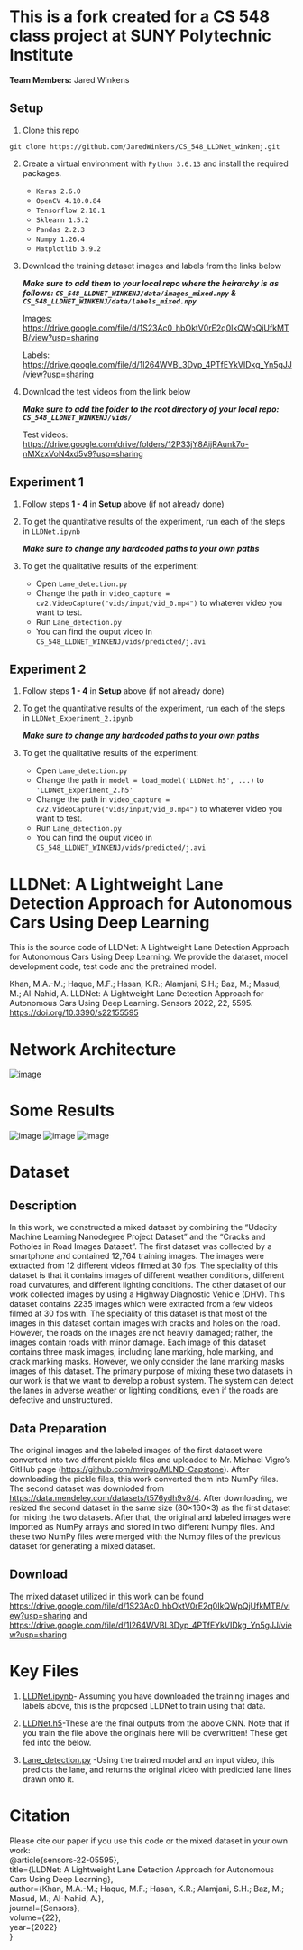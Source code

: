 # This is a fork created for a CS 548 class project at SUNY Polytechnic Institute

**Team Members:** Jared Winkens

## Setup

1. Clone this repo
```
git clone https://github.com/JaredWinkens/CS_548_LLDNet_winkenj.git
```

2. Create a virtual environment with `Python 3.6.13` and install the required packages.
    - `Keras 2.6.0`
    - `OpenCV 4.10.0.84`
    - `Tensorflow 2.10.1`
    - `Sklearn 1.5.2`
    - `Pandas 2.2.3`
    - `Numpy 1.26.4`
    - `Matplotlib 3.9.2`

3. Download the training dataset images and labels from the links below
    
    ***Make sure to add them to your local repo where the heirarchy is as follows: `CS_548_LLDNET_WINKENJ/data/images_mixed.npy` & `CS_548_LLDNET_WINKENJ/data/labels_mixed.npy`***

    Images: https://drive.google.com/file/d/1S23Ac0_hbOktV0rE2q0IkQWpQjUfkMTB/view?usp=sharing 
    
    Labels: https://drive.google.com/file/d/1I264WVBL3Dyp_4PTfEYkVIDkg_Yn5gJJ/view?usp=sharing

4. Download the test videos from the link below
    
    ***Make sure to add the folder to the root directory of your local repo: `CS_548_LLDNET_WINKENJ/vids/`***
    
    Test videos: https://drive.google.com/drive/folders/12P33jY8AijRAunk7o-nMXzxVoN4xd5v9?usp=sharing

## Experiment 1

1. Follow steps **1 - 4** in **Setup** above (if not already done)

2. To get the quantitative results of the experiment, run each of the steps in `LLDNet.ipynb`
    
    ***Make sure to change any hardcoded paths to your own paths***

3. To get the qualitative results of the experiment:
    - Open `Lane_detection.py`
    - Change the path in `video_capture = cv2.VideoCapture("vids/input/vid_0.mp4")` to whatever video you want to test.
    - Run `Lane_detection.py`
    - You can find the ouput video in `CS_548_LLDNET_WINKENJ/vids/predicted/j.avi`

## Experiment 2

1. Follow steps **1 - 4** in **Setup** above (if not already done)

2. To get the quantitative results of the experiment, run each of the steps in `LLDNet_Experiment_2.ipynb`
    
    ***Make sure to change any hardcoded paths to your own paths***

3. To get the qualitative results of the experiment:
    - Open `Lane_detection.py`
    - Change the path in `model = load_model('LLDNet.h5', ...)` to `'LLDNet_Experiment_2.h5'`
    - Change the path in `video_capture = cv2.VideoCapture("vids/input/vid_0.mp4")` to whatever video you want to test.
    - Run `Lane_detection.py`
    - You can find the ouput video in `CS_548_LLDNET_WINKENJ/vids/predicted/j.avi`

# LLDNet: A Lightweight Lane Detection Approach for Autonomous Cars Using Deep Learning

This is the source code of LLDNet: A Lightweight Lane Detection Approach for Autonomous Cars Using Deep Learning. We provide the dataset, model development code, test code and the pretrained model.

Khan, M.A.-M.; Haque, M.F.; Hasan, K.R.; Alamjani, S.H.; Baz, M.; Masud, M.; Al-Nahid, A. LLDNet: A Lightweight Lane Detection Approach for Autonomous Cars Using Deep Learning. Sensors 2022, 22, 5595. https://doi.org/10.3390/s22155595

# Network Architecture
![image](https://user-images.githubusercontent.com/33350185/181172871-77060790-4437-44c9-ba26-d88ee953e114.png)

# Some Results
![image](https://user-images.githubusercontent.com/33350185/181173323-d740d99e-29f1-4bad-946c-57e10f17db11.png)
![image](https://user-images.githubusercontent.com/33350185/181174138-31ac678a-080f-44eb-9ad0-2b0dac4efcb7.png)
![image](https://user-images.githubusercontent.com/33350185/181174183-7788e669-e02e-4215-b771-9319c78a31fe.png)

# Dataset
## Description 
In this work, we constructed a mixed dataset by combining the “Udacity Machine Learning Nanodegree Project Dataset” and the “Cracks and Potholes in Road Images Dataset”. The first dataset was collected by a smartphone and contained 12,764 training images. The images were extracted from 12 different videos filmed at 30 fps. The speciality of this dataset is that it contains images of different weather conditions, different road curvatures, and different lighting conditions. The other dataset of our work collected images by using a Highway Diagnostic Vehicle (DHV). This dataset contains 2235 images which were extracted from a few videos filmed at 30 fps with. The speciality of this dataset is that most of the images in this dataset contain images with cracks and holes on the road. However, the roads on the images are not heavily damaged; rather, the images contain roads with minor damage. Each image of this dataset contains three mask images, including lane marking, hole marking, and crack marking masks. However, we only consider the lane marking masks images of this dataset. The primary purpose of mixing these two datasets in our work is that we want to develop a robust system. The system can detect the lanes in adverse weather or lighting conditions, even if the roads are defective and unstructured.

## Data Preparation
The original images and the labeled images of the first dataset were converted into two different pickle files and uploaded to Mr. Michael Vigro’s GitHub page (https://github.com/mvirgo/MLND-Capstone). After downloading the pickle files, this work converted them into NumPy files. The second dataset was downloded from https://data.mendeley.com/datasets/t576ydh9v8/4. After downloading, we resized the second dataset in the same size (80×160×3) as the first dataset for mixing the two datasets. After that, the original and labeled images were imported as NumPy arrays and stored in two different Numpy files. And these two NumPy files were merged with the Numpy files of the previous dataset for generating a mixed dataset.

## Download
The mixed dataset utilized in this work can be found https://drive.google.com/file/d/1S23Ac0_hbOktV0rE2q0IkQWpQjUfkMTB/view?usp=sharing 
and https://drive.google.com/file/d/1I264WVBL3Dyp_4PTfEYkVIDkg_Yn5gJJ/view?usp=sharing

# Key Files
1. [LLDNet.ipynb](https://github.com/Masrur02/LLDNet/blob/main/LLDNet.ipynb)- Assuming you have downloaded the training images and labels above, this is the proposed LLDNet to train using that data.

2. [LLDNet.h5](https://github.com/Masrur02/LLDNet/blob/main/LLDNet.h5)-These are the final outputs from the above CNN. Note that if you train the file above the originals here will be overwritten! These get fed into the below.
3. [Lane_detection.py](https://github.com/Masrur02/LLDNet/blob/main/Lane_detection.py) -Using the trained model and an input video, this predicts the lane, and returns the original video with predicted lane lines drawn onto it.

# Citation
Please cite our paper if you use this code or the mixed dataset in your own work:\
@article{sensors-22-05595},\
  title={LLDNet: A Lightweight Lane Detection Approach for Autonomous Cars Using Deep Learning},\
  author={Khan, M.A.-M.; Haque, M.F.; Hasan, K.R.; Alamjani, S.H.; Baz, M.; Masud, M.; Al-Nahid, A.},\
  journal={Sensors},\
  volume={22},\
  year={2022}\
}



